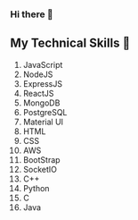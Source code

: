 ### Hi there 👋


## My Technical Skills 📝
1. JavaScript
2. NodeJS
3. ExpressJS
4. ReactJS
5. MongoDB
6. PostgreSQL
7. Material UI
8. HTML
9. CSS
10. AWS
11. BootStrap
12. SocketIO
13. C++
14. Python
15. C
16. Java


